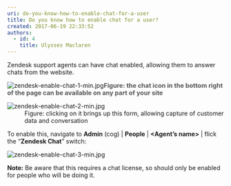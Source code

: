 ```yaml
---
uri: do-you-know-how-to-enable-chat-for-a-user
title: Do you know how to enable chat for a user?
created: 2017-06-19 22:33:52
authors:
  - id: 4
    title: Ulysses Maclaren
---
```





<span class='intro'> <p class="ssw15-rteElement-P">Zendesk support agents can have chat enabled, allowing them to answer chats from the website.​​<br></p> </span>

<dl class="image"><dt><img src="/PublishingImages/zendesk-enable-chat-1-min.jpg" alt="zendesk-enable-chat-1-min.jpg" />​​​<span style="color&#58;#555555;font-size&#58;0.9rem;font-weight&#58;bold;">Figure&#58; the chat icon in the bottom right of the page can be available on any part of your site</span></dt></dl><dl class="image"><dt><img src="/PublishingImages/zendesk-enable-chat-2-min.jpg" alt="zendesk-enable-chat-2-min.jpg" /></dt><dd>Figure&#58; clicking on it brings up this form, allowing capture of customer data and conversation</dd></dl><p>To enable this, navigate to 
   <b>Admin</b> (cog) | 
   <b>People</b> | 
   <b>&lt;Agent’s name&gt;</b> | flick the “<b>Zendesk Chat</b>” switch&#58;<br>
   
   </p><dl class="image"><dt><img src="/PublishingImages/zendesk-enable-chat-3-min.jpg" alt="zendesk-enable-chat-3-min.jpg" /></dt></dl><p><strong>Note&#58;</strong> Be aware that this requires a chat license, so should only be enabled for people who will be doing it.​<br></p>


